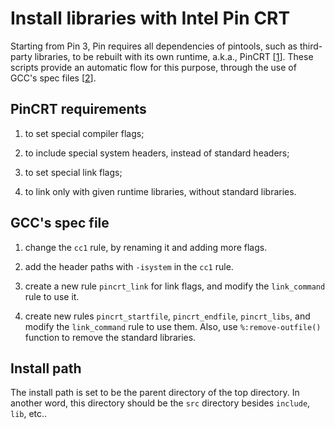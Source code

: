 Install libraries with Intel Pin CRT
====================================

Starting from Pin 3, Pin requires all dependencies of pintools, such as
third-party libraries, to be rebuilt with its own runtime, a.k.a., PinCRT
[[1](https://software.intel.com/sites/default/files/managed/8e/f5/PinCRT.pdf)].
These scripts provide an automatic flow for this purpose, through the use of
GCC's spec files [[2](https://gcc.gnu.org/onlinedocs/gcc/Spec-Files.html)].

PinCRT requirements
---

1. to set special compiler flags;

2. to include special system headers, instead of standard headers;

3. to set special link flags;

4. to link only with given runtime libraries, without standard libraries.

GCC's spec file
---

1. change the `cc1` rule, by renaming it and adding more flags.

2. add the header paths with `-isystem` in the `cc1` rule.

3. create a new rule `pincrt_link` for link flags, and modify the
   `link_command` rule to use it.

4. create new rules `pincrt_startfile`, `pincrt_endfile`, `pincrt_libs`, and
   modify the `link_command` rule to use them. Also, use `%:remove-outfile()`
   function to remove the standard libraries.

Install path
---

The install path is set to be the parent directory of the top directory. In
another word, this directory should be the `src` directory besides `include`,
`lib`, etc..

